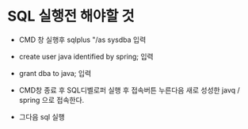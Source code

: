 # SQL 실행전 해야할 것
- CMD 창 실행후 sqlplus "/as sysdba  입력  
- create user java identified by spring;   입력   
- grant dba to java;   입력

- CMD창 종료 후 SQL디벨로퍼 실행 후 접속버튼 누른다음 새로 성성한 javq / spring 으로 접속한다.
- 그다음 sql 실행
